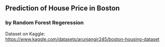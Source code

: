 ## Prediction of House Price in Boston
### by Random Forest Regeression
Dataset on Kaggle: https://www.kaggle.com/datasets/arunjangir245/boston-housing-dataset
